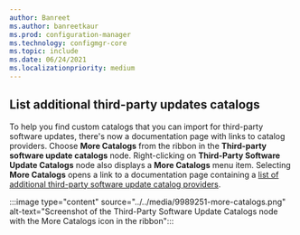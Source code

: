 ```yaml
---
author: Banreet
ms.author: banreetkaur
ms.prod: configuration-manager
ms.technology: configmgr-core
ms.topic: include
ms.date: 06/24/2021
ms.localizationpriority: medium
---
```

## <a name="bkmk_catalogs"></a> List additional third-party updates catalogs
<!--9989251-->
To help you find custom catalogs that you can import for third-party software updates, there's now a documentation page with links to catalog providers. Choose **More Catalogs** from the ribbon in the **Third-party software update catalogs** node. Right-clicking on **Third-Party Software Update Catalogs** node also displays a **More Catalogs** menu item.  Selecting **More Catalogs** opens a link to a documentation page containing a [list of additional third-party software update catalog providers](../../../../../sum/deploy-use/third-party-software-update-catalogs.md).  

:::image type="content" source="../../media/9989251-more-catalogs.png" alt-text="Screenshot of the Third-Party Software Update Catalogs node with the More Catalogs icon in the ribbon":::
